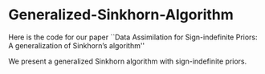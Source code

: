 # Generalized-Sinkhorn-Algorithm

Here is the code for our paper ``Data Assimilation for Sign-indefinite Priors: A generalization of Sinkhorn’s algorithm''

We present a generalized Sinkhorn algorithm with sign-indefinite priors.


